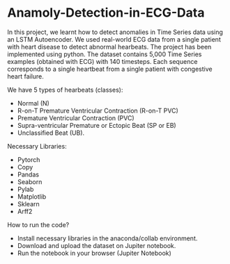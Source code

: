 # Anamoly-Detection-in-ECG-Data
In this project, we learnt how to detect anomalies in Time Series data using an LSTM Autoencoder. We used real-world ECG data from a single patient with heart disease to detect abnormal hearbeats. The project has been implemented using python.
The dataset contains 5,000 Time Series examples (obtained with ECG) with 140 timesteps. Each sequence corresponds to a single heartbeat from a single patient with congestive heart failure.

We have 5 types of hearbeats (classes):
* Normal (N)
* R-on-T Premature Ventricular Contraction (R-on-T PVC)
* Premature Ventricular Contraction (PVC)
* Supra-ventricular Premature or Ectopic Beat (SP or EB)
* Unclassified Beat (UB).

Necessary Libraries:
* Pytorch
* Copy
* Pandas
* Seaborn
* Pylab
* Matplotlib
* Sklearn
* Arff2

How to run the code?
- Install necessary libraries in the anaconda/collab environment.
- Download and upload the dataset on Jupiter notebook.
- Run the notebook in your browser (Jupiter Notebook)
